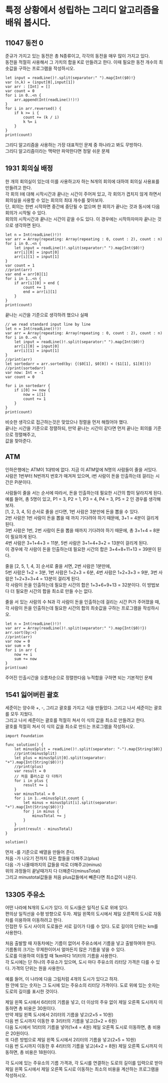 # 특정 상황에서 성립하는 그리디 알고리즘을 배워 봅시다.
## 11047 동전 0
준규가 가지고 있는 동전은 총 N종류이고, 각각의 동전을 매우 많이 가지고 있다.   
동전을 적절히 사용해서 그 가치의 합을 K로 만들려고 한다. 이때 필요한 동전 개수의 최솟값을 구하는 프로그램을 작성하시오.   
```
let input = readLine()!.split(separator:" ").map{Int($0)!}
var (n,k) = (input[0],input[1])
var arr : [Int] = []
var count = 0
for i in 0..<n {
	arr.append(Int(readLine()!)!)
}
for i in arr.reversed() {
	if k >= i {
		count += (k / i)
		k %= i
	}
}
print(count)
```
그리디 알고리즘을 사용하는 가장 대표적인 문제 중 하나라고 봐도 무방하다.   
그리디 알고리즘이라는 맥락만 파악한다면 정말 쉬운 문제   

## 1931 회의실 배정
한 개의 회의실이 있는데 이를 사용하고자 하는 N개의 회의에 대하여 회의실 사용표를 만들려고 한다.   
각 회의 I에 대해 시작시간과 끝나는 시간이 주어져 있고, 각 회의가 겹치지 않게 하면서 회의실을 사용할 수 있는 회의의 최대 개수를 찾아보자.   
단, 회의는 한번 시작하면 중간에 중단될 수 없으며 한 회의가 끝나는 것과 동시에 다음 회의가 시작될 수 있다.   
회의의 시작시간과 끝나는 시간이 같을 수도 있다. 이 경우에는 시작하자마자 끝나는 것으로 생각하면 된다.   
```
let n = Int(readLine()!)!
var arr = Array(repeating: Array(repeating : 0, count : 2), count : n)
for i in 0..<n {
	let input = readLine()!.split(separator:" ").map{Int($0)!}
	arr[i][0] = input[0]
	arr[i][1] = input[1]
}
var count = 1
//print(arr)
var end = arr[0][1]
for i in 1..<n {
	if arr[i][0] > end {
		count += 1
		end = arr[i][1]
	}
}
print(count)
```
끝나는 시간을 기준으로 생각하려 했으나 실패   
```
// we read standard input line by line
let n = Int(readLine()!)!
var arr = Array(repeating: Array(repeating : 0, count : 2), count : n)
for i in 0..<n {
	let input = readLine()!.split(separator:" ").map{Int($0)!}
	arr[i][0] = input[0]
	arr[i][1] = input[1]
}
//print(arr)
let sortedarr = arr.sorted(by: {($0[1], $0[0]) < ($1[1], $1[0])})
//print(sortedarr)
var now: Int = -1
var count = 0

for i in sortedarr {
	if i[0] >= now {
		now = i[1]
		count += 1
	}
}
print(count)
```
비슷한 생각으로 접근하는것은 맞았으나 정렬을 먼저 해줬어야 했다.   
끝나는 시간을 기준으로 정렬하되, 만약 끝나는 시간이 같다면 먼저 끝나는 회의를 기준으로 정렬해주고,   
값을 찾아준다.   

## ATM
인하은행에는 ATM이 1대밖에 없다. 지금 이 ATM앞에 N명의 사람들이 줄을 서있다.   
사람은 1번부터 N번까지 번호가 매겨져 있으며, i번 사람이 돈을 인출하는데 걸리는 시간은 Pi분이다.   
   
사람들이 줄을 서는 순서에 따라서, 돈을 인출하는데 필요한 시간의 합이 달라지게 된다.   
예를 들어, 총 5명이 있고, P1 = 3, P2 = 1, P3 = 4, P4 = 3, P5 = 2 인 경우를 생각해보자.   
[1, 2, 3, 4, 5] 순서로 줄을 선다면, 1번 사람은 3분만에 돈을 뽑을 수 있다.   
2번 사람은 1번 사람이 돈을 뽑을 때 까지 기다려야 하기 때문에, 3+1 = 4분이 걸리게 된다.   
3번 사람은 1번, 2번 사람이 돈을 뽑을 때까지 기다려야 하기 때문에, 총 3+1+4 = 8분이 필요하게 된다.   
4번 사람은 3+1+4+3 = 11분, 5번 사람은 3+1+4+3+2 = 13분이 걸리게 된다.   
이 경우에 각 사람이 돈을 인출하는데 필요한 시간의 합은 3+4+8+11+13 = 39분이 된다.   
   
줄을 [2, 5, 1, 4, 3] 순서로 줄을 서면, 2번 사람은 1분만에,   
5번 사람은 1+2 = 3분, 1번 사람은 1+2+3 = 6분, 4번 사람은 1+2+3+3 = 9분, 3번 사람은 1+2+3+3+4 = 13분이 걸리게 된다.   
각 사람이 돈을 인출하는데 필요한 시간의 합은 1+3+6+9+13 = 32분이다. 이 방법보다 더 필요한 시간의 합을 최소로 만들 수는 없다.   
   
줄을 서 있는 사람의 수 N과 각 사람이 돈을 인출하는데 걸리는 시간 Pi가 주어졌을 때,   
각 사람이 돈을 인출하는데 필요한 시간의 합의 최솟값을 구하는 프로그램을 작성하시오.   
```
let n = Int(readLine()!)!
var arr = Array(readLine()!.split(separator:" ").map{Int($0)!})
arr.sort(by:<)
//print(arr)
var now = 0
var sum = 0
for i in arr {
	now += i
	sum += now
}
print(sum)
```
주어진 인출시간을 오름차순으로 정렬한다음 누적합을 구하면 되는 기본적인 문제   

## 1541 잃어버린 괄호
세준이는 양수와 +, -, 그리고 괄호를 가지고 식을 만들었다. 그리고 나서 세준이는 괄호를 모두 지웠다.   
그리고 나서 세준이는 괄호를 적절히 쳐서 이 식의 값을 최소로 만들려고 한다.   
괄호를 적절히 쳐서 이 식의 값을 최소로 만드는 프로그램을 작성하시오.   
```
import Foundation
 
func solution() {
    let minusSplit = readLine()!.split(separator: "-").map{String($0)}
    //print(minusSplit)
    let plus = minusSplit[0].split(separator: "+").map{Int(String($0))!}
    //print(plus)
    var result = 0
    // 처음 플러스값 다 더하기
    for i in plus {
        result += i
    }
    var minusTotal = 0
    for i in 1..<minusSplit.count {
        let minus = minusSplit[i].split(separator: "+").map{Int(String($0))!}
        for j in minus {
            minusTotal += j
        }
    }
    print(result - minusTotal)
}

solution()

```
먼저 -를 기준으로 배열을 만들어 준다.   
처음 -가 나오기 전까지 모든 합들을 더해주고(plus)   
다음 -가 나올때까지의 값들을 따로 더해주고(minus)   
위의 과정들이 끝날때가지 다 더해준다(minusTotal)   
그리고 minustotal값들을 처음 plus값들에서 빼준다면 최소값이 나온다.   

## 13305 주유소
어떤 나라에 N개의 도시가 있다. 이 도시들은 일직선 도로 위에 있다.   
편의상 일직선을 수평 방향으로 두자. 제일 왼쪽의 도시에서 제일 오른쪽의 도시로 자동차를 이용하여 이동하려고 한다.   
인접한 두 도시 사이의 도로들은 서로 길이가 다를 수 있다. 도로 길이의 단위는 km를 사용한다.   
   
처음 출발할 때 자동차에는 기름이 없어서 주유소에서 기름을 넣고 출발하여야 한다.   
기름통의 크기는 무제한이어서 얼마든지 많은 기름을 넣을 수 있다.   
도로를 이용하여 이동할 때 1km마다 1리터의 기름을 사용한다.   
각 도시에는 단 하나의 주유소가 있으며, 도시 마다 주유소의 리터당 가격은 다를 수 있다. 가격의 단위는 원을 사용한다.   
   
예를 들어, 이 나라에 다음 그림처럼 4개의 도시가 있다고 하자.   
원 안에 있는 숫자는 그 도시에 있는 주유소의 리터당 가격이다. 도로 위에 있는 숫자는 도로의 길이를 표시한 것이다.   
   

   
제일 왼쪽 도시에서 6리터의 기름을 넣고, 더 이상의 주유 없이 제일 오른쪽 도시까지 이동하면 총 비용은 30원이다.   
만약 제일 왼쪽 도시에서 2리터의 기름을 넣고(2×5 = 10원)   
다음 번 도시까지 이동한 후 3리터의 기름을 넣고(3×2 = 6원)   
다음 도시에서 1리터의 기름을 넣어(1×4 = 4원) 제일 오른쪽 도시로 이동하면, 총 비용은 20원이다.   
또 다른 방법으로 제일 왼쪽 도시에서 2리터의 기름을 넣고(2×5 = 10원)   
다음 번 도시까지 이동한 후 4리터의 기름을 넣고(4×2 = 8원) 제일 오른쪽 도시까지 이동하면, 총 비용은 18원이다.   
   
각 도시에 있는 주유소의 기름 가격과, 각 도시를 연결하는 도로의 길이를 입력으로 받아   
제일 왼쪽 도시에서 제일 오른쪽 도시로 이동하는 최소의 비용을 계산하는 프로그램을 작성하시오.   
